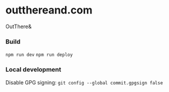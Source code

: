 # outthereand.com
OutThere&amp;

### Build
`npm run dev`
`npm run deploy`

### Local development
Disable GPG signing: `git config --global commit.gpgsign false`